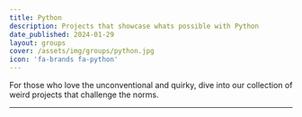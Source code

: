 ```yaml
---
title: Python
description: Projects that showcase whats possible with Python
date_published: 2024-01-29
layout: groups
cover: /assets/img/groups/python.jpg
icon: 'fa-brands fa-python'
---
```


For those who love the unconventional and quirky, dive into our collection of weird projects that challenge the norms.

---

